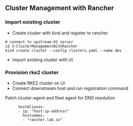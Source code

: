 ## Cluster Management with Rancher

### Import existing cluster

- Create cluster with kind and register to rancher
```
# connect to upstream-01 server
cd 3-ClusterManagementWithRancher
kind create cluster --config clusters.yaml --name dev
```

- Import existing cluster with UI

### Provision rke2 cluster

- Create RKE2 cluster on UI
- Connect downstream host and run registration command

Patch cluster-agent and fleet agent for DNS resolution
``````
      hostAliases:
      - ip: "host-ip-address" 
        hostnames: 
        - "rancher.lab.io"
``````
